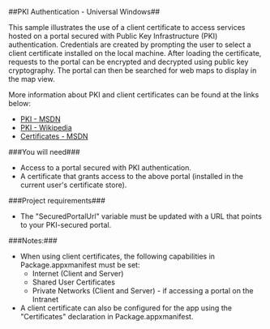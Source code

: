 ##PKI Authentication - Universal Windows##

This sample illustrates the use of a client certificate to access services hosted on a portal secured with Public Key Infrastructure (PKI) authentication.
Credentials are created by prompting the user to select a client certificate installed on the local machine. After loading the certificate, requests
to the portal can be encrypted and decrypted using public key cryptography. The portal can then be searched for web maps to display in the map view.    
     
More information about PKI and client certificates can be found at the links below:
 - [PKI - MSDN](https://msdn.microsoft.com/en-us/library/windows/desktop/bb427432(v=vs.85).aspx)
 - [PKI - Wikipedia](https://en.wikipedia.org/wiki/Public_key_infrastructure)
 - [Certificates - MSDN](https://msdn.microsoft.com/en-us/library/windows/desktop/bb540819(v=vs.85).aspx)

###You will need###
 - Access to a portal secured with PKI authentication.
 - A certificate that grants access to the above portal (installed in the current user's certificate store).

###Project requirements###
 - The "SecuredPortalUrl" variable must be updated with a URL that points to your PKI-secured portal.

###Notes:###
 - When using client certificates, the following capabilities in Package.appxmanifest must be set:
    - Internet (Client and Server)
    - Shared User Certificates
    - Private Networks (Client and Server) - if accessing a portal on the Intranet
 - A client certificate can also be configured for the app using the "Certificates" declaration in Package.appxmanifest.
